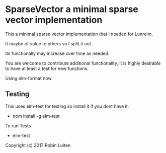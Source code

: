 # SparseVector a minimal sparse vector implementation

This a minimal sparse vector implementation that I needed for Lunrelm.

It maybe of value to others so I split it out.

Its functionally may increase over time as needed.

You are welcome to contribute additional functionality, it is highly
desirable to have at least a test for new functions.

Using elm-format now.


## Testing

This uses elm-test for testing so install it if you dont have it.

* npm install -g elm-test

To run Tests

* elm-test

Copyright (c) 2017 Robin Luiten
